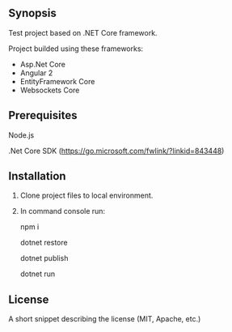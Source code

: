 ## Synopsis

Test project based on .NET Core framework.

Project builded using these frameworks:

- Asp.Net Core
- Angular 2
- EntityFramework Core
- Websockets Core

## Prerequisites

Node.js

.Net Core SDK (https://go.microsoft.com/fwlink/?linkid=843448)

## Installation

1. Clone project files to local environment.
2. In command console run:

     npm i

     dotnet restore

     dotnet publish

     dotnet run

## License

A short snippet describing the license (MIT, Apache, etc.)